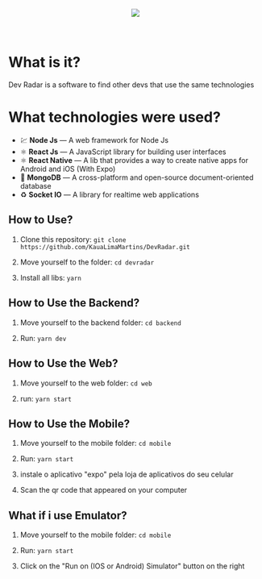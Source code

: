 <h1 align="center">
<br>
  <img src="https://i.imgur.com/POVtFk8.png" />
<br>
<br>
</h1>

# What is it?

Dev Radar is a software to find other devs that use the same technologies

# What technologies were used?

- 💹 **Node Js** — A web framework for Node Js
- ⚛️ **React Js** — A JavaScript library for building user interfaces
- ⚛️ **React Native** — A lib that provides a way to create native apps for Android and iOS (With Expo)
- 📄 **MongoDB** — A cross-platform and open-source document-oriented database
- ♻️ **Socket IO** — A library for realtime web applications 

## How to Use?

1. Clone this repository: `git clone https://github.com/KauaLimaMartins/DevRadar.git`

2. Move yourself to the folder: `cd devradar`

2. Install all libs: `yarn`

## How to Use the Backend?

1. Move yourself to the backend folder: `cd backend`

2. Run: `yarn dev`

## How to Use the Web?

1. Move yourself to the web folder: `cd web`

2. run: `yarn start`

## How to Use the Mobile?

1. Move yourself to the mobile folder: `cd mobile`

2. Run: `yarn start`

3. instale o aplicativo "expo" pela loja de aplicativos do seu celular

4. Scan the qr code that appeared on your computer

## What if i use Emulator?

1. Move yourself to the mobile folder: `cd mobile`

2. Run: `yarn start`

3. Click on the "Run on (IOS or Android) Simulator" button on the right
